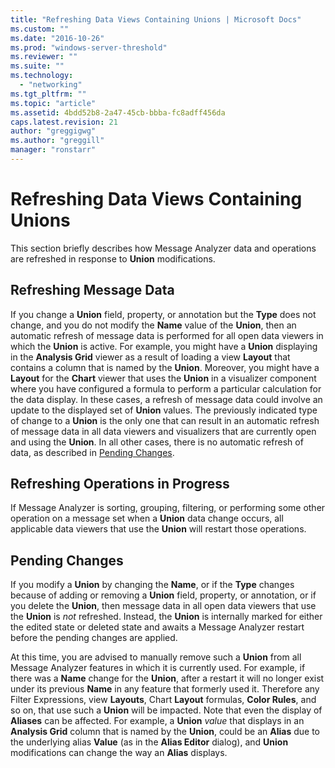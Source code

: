 ```yaml
---
title: "Refreshing Data Views Containing Unions | Microsoft Docs"
ms.custom: ""
ms.date: "2016-10-26"
ms.prod: "windows-server-threshold"
ms.reviewer: ""
ms.suite: ""
ms.technology: 
  - "networking"
ms.tgt_pltfrm: ""
ms.topic: "article"
ms.assetid: 4bdd52b8-2a47-45cb-bbba-fc8adff456da
caps.latest.revision: 21
author: "greggigwg"
ms.author: "greggill"
manager: "ronstarr"
---
```

# Refreshing Data Views Containing Unions
This section briefly describes how Message Analyzer data and operations are refreshed in response to **Union** modifications.  
  
## Refreshing Message Data  
 If you change a **Union** field, property, or annotation but the **Type** does not change, and you do not modify the **Name** value of the **Union**, then an automatic refresh of message data is performed for all open data viewers in which the **Union** is active. For example, you might have a **Union** displaying in the **Analysis Grid** viewer as a result of loading a view **Layout** that contains a column that is named by the **Union**. Moreover, you might have a **Layout** for the **Chart** viewer that uses the **Union** in a visualizer component where you have configured a formula to perform a particular calculation for the data display. In these cases, a refresh of message data could involve an update to the displayed set of **Union** values. The previously indicated type of change to a **Union** is the only one that can result in an automatic refresh of message data in all data viewers and visualizers that are currently open and using the **Union**. In all other cases, there is no automatic refresh of data, as described in [Pending Changes](refreshing-data-views-containing-unions.md#BKMK_NoDataRefresh).  
  
## Refreshing Operations in Progress  
 If Message Analyzer is sorting, grouping, filtering, or performing some other operation on a message set when a **Union** data change occurs, all applicable data viewers that use the **Union** will restart those operations.  
  
<a name="BKMK_NoDataRefresh"></a>   
## Pending Changes  
 If you modify a **Union** by changing the **Name**, or if the **Type** changes because of adding or removing a **Union** field, property, or annotation, or if you delete the **Union**, then message data in all open data viewers that use the **Union** is *not* refreshed. Instead, the **Union** is internally marked for either the edited state or deleted state and awaits a Message Analyzer restart before the pending changes are applied.  
  
 At this time, you are advised to manually remove such a **Union** from all Message Analyzer features in which it is currently used. For example, if there was a **Name** change for the **Union**, after a restart it will no longer exist under its previous **Name** in any feature that formerly used it. Therefore any Filter Expressions, view **Layouts**, Chart **Layout** formulas, **Color Rules**, and so on, that use such a **Union** will be impacted. Note that even the display of **Aliases** can be affected. For example, a **Union** *value* that displays in an **Analysis Grid** column that is named by the **Union**, could be an **Alias** due to the underlying alias **Value** (as in the **Alias Editor** dialog), and **Union** modifications can change the way an **Alias** displays.
